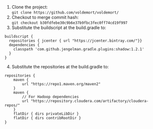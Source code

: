 1. Clone the project:  
   `git clone https://github.com/voldemort/voldemort/`
2. Checkout to merge commit hash:  
   `git checkout b30fdfebe30c9b6e37b9fbc3fec0ff74cd19f997`
3. Substitute the buildscript at the build.gradle to:
```
buildscript {
  repositories { jcenter { url "https://jcenter.bintray.com/"}}
  dependencies {
    classpath 'com.github.jengelman.gradle.plugins:shadow:1.2.1'
  }
}
```
4. Substitute the repositories at the build.gradle to:
```
repositories {
    maven {
        url "https://repo1.maven.org/maven2"
    }
    maven {
        // For Hadoop dependencies
        url "https://repository.cloudera.com/artifactory/cloudera-repos/"
    }
    flatDir { dirs privateLibDir }
    flatDir { dirs contribRootDir }
}
```